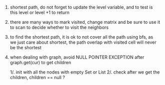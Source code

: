 

1. shortest path, do not forget to update the level variable, and to test is this level or level +1 to return


2. there are many ways to mark visited, change matrix
	and be sure to use it to scan to decide whether to visit the neighbors

3. to find the shortest path, it is ok to not cover all the path using bfs, as we just care about shortest, the path overlap with visited cell will never be the shortest


4. when dealing with graph, avoid NULL POINTER EXCEPTION after graph.get(cur) to get children

	1/. init with all the nodes with empty Set or List
	2/. check after we get the children, children == null ? 



